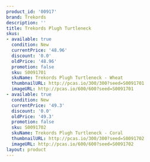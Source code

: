 ```yaml
---
product_id: '00917'
brand: Trekords
description: ''
title: Trekords Plugh Turtleneck
skus:
- available: true
  condition: New
  currentPrice: '48.96'
  discount: '0.0'
  oldPrice: '48.96'
  promotion: false
  sku: S0091701
  skuName: Trekords Plugh Turtleneck - Wheat
  thumbnailURL: http://pcas.io/300/300?seed=S0091701
  imageURL: http://pcas.io/600/600?seed=S0091701
- available: true
  condition: New
  currentPrice: '49.3'
  discount: '0.0'
  oldPrice: '49.3'
  promotion: false
  sku: S0091702
  skuName: Trekords Plugh Turtleneck - Coral
  thumbnailURL: http://pcas.io/300/300?seed=S0091702
  imageURL: http://pcas.io/600/600?seed=S0091702
layout: product
---
```


